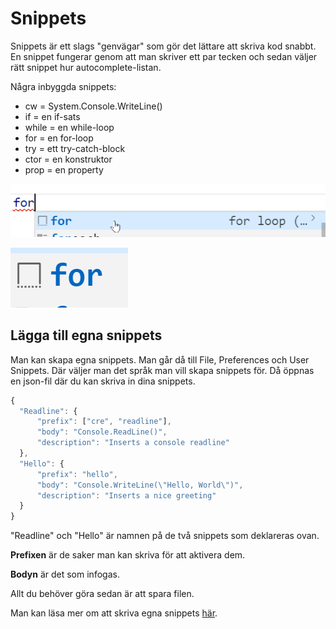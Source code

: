 # Snippets

Snippets är ett slags "genvägar" som gör det lättare att skriva kod snabbt. En snippet fungerar genom att man skriver ett par tecken och sedan väljer rätt snippet hur autocomplete-listan.

Några inbyggda snippets:

* cw = System.Console.WriteLine\(\)
* if = en if-sats
* while = en while-loop
* for = en for-loop
* try = ett try-catch-block
* ctor = en konstruktor
* prop = en property

![](../../.gitbook/assets/image%20%286%29.png) 

![](../../.gitbook/assets/image%20%2810%29.png) 

## Lägga till egna snippets

Man kan skapa egna snippets. Man går då till File, Preferences och User Snippets. Där väljer man det språk man vill skapa snippets för. Då öppnas en json-fil där du kan skriva in dina snippets.

```javascript
{
  "Readline": {
      "prefix": ["cre", "readline"],
      "body": "Console.ReadLine()",
      "description": "Inserts a console readline"
  },
  "Hello": {
      "prefix": "hello",
      "body": "Console.WriteLine(\"Hello, World\")",
      "description": "Inserts a nice greeting"
  }
}
```

"Readline" och "Hello" är namnen på de två snippets som deklareras ovan.

**Prefixen** är de saker man kan skriva för att aktivera dem.

**Bodyn** är det som infogas.

Allt du behöver göra sedan är att spara filen.

Man kan läsa mer om att skriva egna snippets [här](https://www.google.com/url?q=https%3A%2F%2Fcode.visualstudio.com%2Fdocs%2Feditor%2Fuserdefinedsnippets&sa=D&sntz=1&usg=AFQjCNHxi86ymlDUghJiBvyTVgMRy2aJsg).

